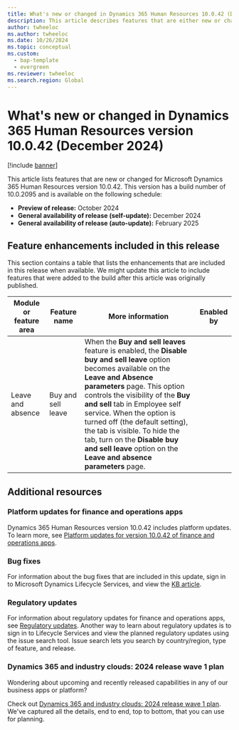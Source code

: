```yaml
---
title: What's new or changed in Dynamics 365 Human Resources 10.0.42 (December 2024)
description: This article describes features that are either new or changed in the Microsoft Dynamics 365 Human Resources version 10.0.42 preview release.
author: twheeloc
ms.author: twheeloc
ms.date: 10/26/2024
ms.topic: conceptual
ms.custom: 
  - bap-template
  - evergreen
ms.reviewer: twheeloc
ms.search.region: Global
---
```


# What's new or changed in Dynamics 365 Human Resources version 10.0.42 (December 2024)

[!include [banner](../../includes/preview-banner.md)]

This article lists features that are new or changed for Microsoft Dynamics 365 Human Resources version 10.0.42. This version has a build number of 10.0.2095 and is available on the following schedule:

- **Preview of release:** October 2024
- **General availability of release (self-update):** December 2024
- **General availability of release (auto-update):** February 2025

## Feature enhancements included in this release

This section contains a table that lists the enhancements that are included in this release when available. We might update this article to include features that were added to the build after this article was originally published.

| Module or feature area | Feature name | More information | Enabled by |
|---|---|---|---|
| Leave and absence | Buy and sell leave | When the **Buy and sell leaves** feature is enabled, the **Disable buy and sell leave** option becomes available on the **Leave and Absence parameters** page. This option controls the visibility of the **Buy and sell** tab in Employee self service. When the option is turned off (the default setting), the tab is visible. To hide the tab, turn on the **Disable buy and sell leave** option on the **Leave and absence parameters** page. | |

## Additional resources

### Platform updates for finance and operations apps

Dynamics 365 Human Resources version 10.0.42 includes platform updates. To learn more, see [Platform updates for version 10.0.42 of finance and operations apps](../../fin-ops-core/fin-ops/get-started/whats-new-platform-updates-10-0-42.md).

### Bug fixes

For information about the bug fixes that are included in this update, sign in to Microsoft Dynamics Lifecycle Services, and view the [KB article](https://fix.lcs.dynamics.com/Issue/Details?bugId=968512).

### Regulatory updates

For information about regulatory updates for finance and operations apps, see [Regulatory updates](../localizations/global/regulatory-updates.md). Another way to learn about regulatory updates is to sign in to Lifecycle Services and view the planned regulatory updates using the issue search tool. Issue search lets you search by country/region, type of feature, and release.

### Dynamics 365 and industry clouds: 2024 release wave 1 plan

Wondering about upcoming and recently released capabilities in any of our business apps or platform?

Check out [Dynamics 365 and industry clouds: 2024 release wave 1 plan](/dynamics365/release-plan/2024wave1/finance-supply-chain/dynamics365-finance). We've captured all the details, end to end, top to bottom, that you can use for planning.
